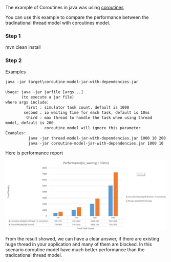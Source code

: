 
The example of Coroutines in java was using [coroutines](https://github.com/offbynull/coroutines) 

You can use this example to compare the performance between the tradinational thread model with coroutines model.

### Step 1
mvn clean install

### Step 2
Examples   
```
java -jar target\coroutine-model-jar-with-dependencies.jar   

Usage: java -jar jarfile [args...]    
       (to execute a jar file)    
where args include:    
         first : simulator task count, default is 1000    
        second : io waiting time for each task, default is 10ms    
         third : max thread to handle the task when using thread model, default is 200    
                 coroutine model will ignore this parameter    
Examples:    
          java -jar thread-model-jar-with-dependencies.jar 1000 10 200    
          java -jar coroutine-model-jar-with-dependencies.jar 1000 10    
```
Here is performance report    
<p align="center"><img src ="performance.png"  /></p>

From the result showed, we can have a clear answer, if there are existing huge thread in your application and many of them are blocked. In this scenario coroutine model have much better performance than the tradicational thread model.
